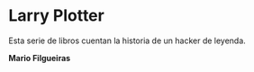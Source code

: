 # Larry Plotter

Esta serie de libros cuentan la historia de un hacker de leyenda.

**Mario Filgueiras**
